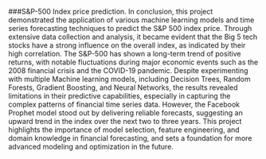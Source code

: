 ###S&P-500 Index price prediction.
In conclusion, this project demonstrated the application of various machine learning models and time series forecasting techniques to predict the S&P 500 index price. Through extensive data collection and analysis, it became evident that the Big 5 tech stocks have a strong influence on the overall index, as indicated by their high correlation. The S&P-500 has shown a long-term trend of positive returns, with notable fluctuations during major economic events such as the 2008 financial crisis and the COVID-19 pandemic. Despite experimenting with multiple Machine learning models, including Decision Trees, Random Forests, Gradient Boosting, and Neural Networks, the results revealed limitations in their predictive capabilities, especially in capturing the complex patterns of financial time series data. However, the Facebook Prophet model stood out by delivering reliable forecasts, suggesting an upward trend in the index over the next two to three years. This project highlights the importance of model selection, feature engineering, and domain knowledge in financial forecasting, and sets a foundation for more advanced modeling and optimization in the future.
